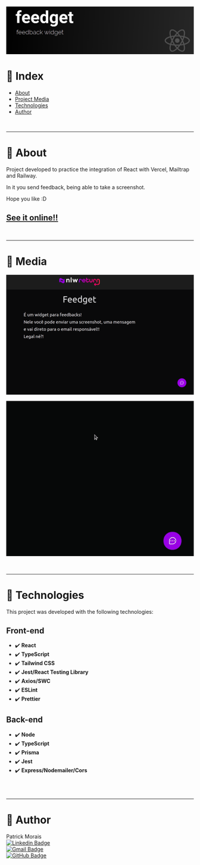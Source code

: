 ![banner](assets/image2.png)
<br />

# :pushpin: Index
- [About](#monocle_face-about)
- [Project Media](#camera_flash-media)
- [Technologies](#rocket-technologies)
- [Author](#closed_book-author)
<br />

---

# :monocle_face: About
Project developed to practice the integration of React with Vercel, Mailtrap and Railway.

In it you send feedback, being able to take a screenshot.

Hope you like :D

## [See it online!!](https://feedget-two-swart.vercel.app/)
<br />

---

# :camera_flash: Media
![Imagem do projeto](assets/image.png)

![Imagem do projeto](assets/feedget.gif)

<br />

---

# :rocket: Technologies
This project was developed with the following technologies: <br>

  ## Front-end
  - :heavy_check_mark: **React**
  - :heavy_check_mark: **TypeScript**
  - :heavy_check_mark: **Tailwind CSS**
  - :heavy_check_mark: **Jest/React Testing Library**
  - :heavy_check_mark: **Axios/SWC**
  - :heavy_check_mark: **ESLint**
  - :heavy_check_mark: **Prettier**

  ## Back-end
  - :heavy_check_mark: **Node**
  - :heavy_check_mark: **TypeScript**
  - :heavy_check_mark: **Prisma**
  - :heavy_check_mark: **Jest**
  - :heavy_check_mark: **Express/Nodemailer/Cors**
<br><br>
<br />

---

# :closed_book: Author
Patrick Morais <br>
[![Linkedin Badge](https://img.shields.io/badge/-Linkedin-6633cc?style=flat-square&logo=Linkedin&logoColor=white&link=https://www.linkedin.com/in/patrick-morais/)](https://www.linkedin.com/in/patrick-morais/)<br>
[![Gmail Badge](https://img.shields.io/badge/-ppternunes@gmail.com-6633cc?style=flat-square&logo=Gmail&logoColor=white&link=mailto:ppternunes@gmail.com)](mailto:ppternunes@gmail.com)<br>
[![GitHub Badge](https://img.shields.io/badge/-Patrick%20Morais-6633cc?style=flat-square&logo=github&logoColor=white)](https://www.github.com/patrickmoraisn/)